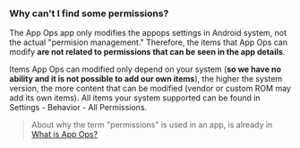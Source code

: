 ### Why can't I find some permissions?

The App Ops app only modifies the appops settings in Android system, not the actual "permision management." Therefore, the items that App Ops can modify **are not related to permissions that can be seen in the app details**.

Items App Ops can modified only depend on your system (**so we have no ability and it is not possible to add our own items**), the higher the system version, the more content that can be modified (vendor or custom ROM may add its own items). All items your system supported can be found in Settings - Behavior - All Permissions.

> About why the term "permissions" is used in an app, is already in [What is App Ops?](https://rikka.app/appops/docs/en/?doc=what_is_appops&title=What%20is%20App%20Ops?)
